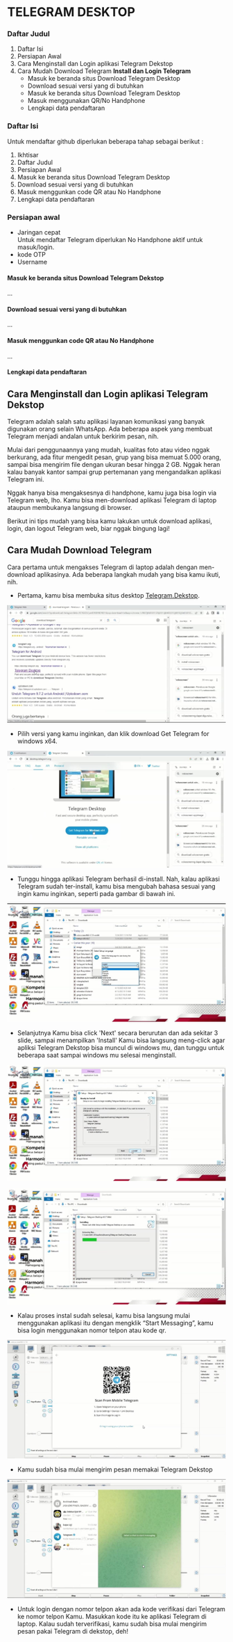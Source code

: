 # **TELEGRAM DESKTOP**

### Daftar Judul
1. Daftar Isi
2. Persiapan Awal
3. Cara Menginstall dan Login aplikasi Telegram Dekstop
4. Cara Mudah Download Telegram
    **Install dan Login Telegram**
   - Masuk ke beranda situs Download Telegram Desktop
   - Download sesuai versi yang di butuhkan
   - Masuk ke beranda situs Download Telegram Desktop
   - Masuk menggunakan QR/No Handphone
   - Lengkapi data pendaftaran
   

### Daftar Isi
Untuk mendaftar github diperlukan beberapa tahap sebagai berikut :
1. Ikhtisar
1. Daftar Judul
1. Persiapan Awal
1. Masuk ke beranda situs Download Telegram Desktop
1. Download sesuai versi yang di butuhkan
1. Masuk menggunkan code QR atau No Handphone
1. Lengkapi data pendaftaran


### Persiapan awal
- Jaringan cepat<br>
  Untuk mendaftar Telegram diperlukan No Handphone aktif untuk masuk/login.
- kode OTP
- Username

#### Masuk ke beranda situs Download Telegram Dekstop
...
#### Download sesuai versi yang di butuhkan
...
#### Masuk menggunkan code QR atau No Handphone
...
#### Lengkapi data pendaftaran




## Cara Menginstall dan Login aplikasi Telegram Dekstop
Telegram adalah salah satu aplikasi layanan komunikasi yang banyak digunakan orang selain WhatsApp. Ada beberapa aspek yang membuat Telegram menjadi andalan untuk berkirim pesan, nih.

Mulai dari penggunaannya yang mudah, kualitas foto atau video nggak berkurang, ada fitur mengedit pesan, grup yang bisa memuat 5.000 orang, sampai bisa mengirim file dengan ukuran besar hingga 2 GB. Nggak heran kalau banyak kantor sampai grup pertemanan yang mengandalkan aplikasi Telegram ini.

Nggak hanya bisa mengaksesnya di handphone, kamu juga bisa login via Telegram web, lho. Kamu bisa men-download aplikasi Telegram di laptop ataupun membukanya langsung di browser.

Berikut ini tips mudah yang bisa kamu lakukan untuk download aplikasi, login, dan logout Telegram web, biar nggak bingung lagi!

## Cara Mudah Download Telegram

Cara pertama untuk mengakses Telegram di laptop adalah dengan men-download aplikasinya. Ada beberapa langkah mudah yang bisa kamu ikuti, nih.

* Pertama, kamu bisa membuka situs desktop [Telegram.Dekstop](https://desktop.telegram.org/).

![Alt text](gambar/telegram1.png.jpg)

* Pilih versi yang kamu inginkan, dan klik download Get Telegram for windows x64.

![Alt text](gambar/telegram2.png.jpg)

* Tunggu hingga aplikasi Telegram berhasil di-install. Nah, kalau aplikasi Telegram sudah ter-install, kamu bisa mengubah bahasa sesuai yang ingin kamu inginkan, seperti pada gambar di bawah ini. 

 ![Alt text](gambar/telegram3.png.jpg)

* Selanjutnya Kamu bisa click 'Next' secara berurutan dan ada sekitar 3 slide, sampai menampilkan 'Install' Kamu bisa langsung meng-click agar apliksi Telegram Dekstop bisa muncul di windows mu, dan tunggu untuk beberapa saat sampai windows mu selesai menginstall.

![Alt text](gambar/telegram4.png.jpg) 

![Alt text](gambar/telgram5.png.jpg)


* Kalau proses instal sudah selesai, kamu bisa langsung mulai menggunakan aplikasi itu dengan mengklik “Start Messaging”, kamu bisa login menggunakan nomor telpon atau kode qr.

![Alt text](gambar/telegram6.png.jpg)

* Kamu sudah bisa mulai mengirim pesan memakai Telegram Dekstop

![Alt text](gambar/telegram7.png.jpg)

* Untuk login dengan nomor telpon akan ada kode verifikasi dari Telegram ke nomor telpon Kamu. Masukkan kode itu ke aplikasi Telegram di
  laptop. Kalau sudah terverifikasi, kamu sudah bisa mulai mengirim pesan pakai Telegram di dekstop, deh!
